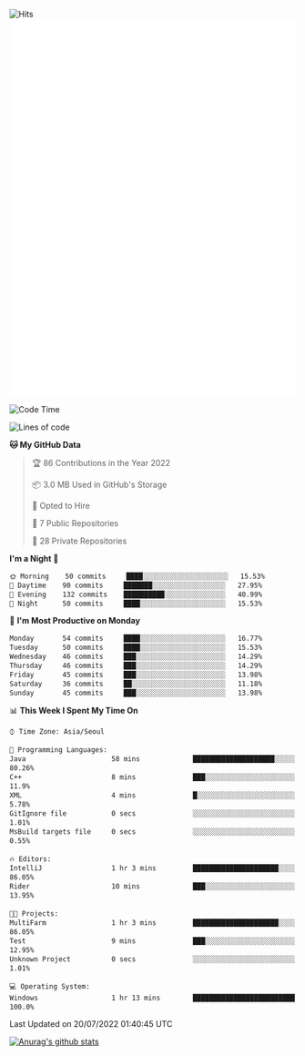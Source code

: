 ![Hits](https://hits.seeyoufarm.com/api/count/incr/badge.svg?url=https%3A%2F%2Fgithub.com%2Fkokose1234&count_bg=%2379C83D&title_bg=%23555555&icon=apple.svg&icon_color=%23E7E7E7&title=hits&edge_flat=false)
<br/>
![Metrics](https://github.com/kokose1234/kokose1234/blob/main/github-metrics.svg)

<!--START_SECTION:waka-->
![Code Time](http://img.shields.io/badge/Code%20Time-655%20hrs%201%20min-blue)

![Lines of code](https://img.shields.io/badge/From%20Hello%20World%20I%27ve%20Written-940%20Thousand%20lines%20of%20code-blue)

**🐱 My GitHub Data** 

> 🏆 86 Contributions in the Year 2022
 > 
> 📦 3.0 MB Used in GitHub's Storage 
 > 
> 💼 Opted to Hire
 > 
> 📜 7 Public Repositories 
 > 
> 🔑 28 Private Repositories  
 > 
**I'm a Night 🦉** 

```text
🌞 Morning    50 commits     ████░░░░░░░░░░░░░░░░░░░░░   15.53% 
🌆 Daytime    90 commits     ███████░░░░░░░░░░░░░░░░░░   27.95% 
🌃 Evening    132 commits    ██████████░░░░░░░░░░░░░░░   40.99% 
🌙 Night      50 commits     ████░░░░░░░░░░░░░░░░░░░░░   15.53%

```
📅 **I'm Most Productive on Monday** 

```text
Monday       54 commits     ████░░░░░░░░░░░░░░░░░░░░░   16.77% 
Tuesday      50 commits     ████░░░░░░░░░░░░░░░░░░░░░   15.53% 
Wednesday    46 commits     ███░░░░░░░░░░░░░░░░░░░░░░   14.29% 
Thursday     46 commits     ███░░░░░░░░░░░░░░░░░░░░░░   14.29% 
Friday       45 commits     ███░░░░░░░░░░░░░░░░░░░░░░   13.98% 
Saturday     36 commits     ██░░░░░░░░░░░░░░░░░░░░░░░   11.18% 
Sunday       45 commits     ███░░░░░░░░░░░░░░░░░░░░░░   13.98%

```


📊 **This Week I Spent My Time On** 

```text
⌚︎ Time Zone: Asia/Seoul

💬 Programming Languages: 
Java                     58 mins             ████████████████████░░░░░   80.26% 
C++                      8 mins              ███░░░░░░░░░░░░░░░░░░░░░░   11.9% 
XML                      4 mins              █░░░░░░░░░░░░░░░░░░░░░░░░   5.78% 
GitIgnore file           0 secs              ░░░░░░░░░░░░░░░░░░░░░░░░░   1.01% 
MsBuild targets file     0 secs              ░░░░░░░░░░░░░░░░░░░░░░░░░   0.55%

🔥 Editors: 
IntelliJ                 1 hr 3 mins         █████████████████████░░░░   86.05% 
Rider                    10 mins             ███░░░░░░░░░░░░░░░░░░░░░░   13.95%

🐱‍💻 Projects: 
MultiFarm                1 hr 3 mins         █████████████████████░░░░   86.05% 
Test                     9 mins              ███░░░░░░░░░░░░░░░░░░░░░░   12.95% 
Unknown Project          0 secs              ░░░░░░░░░░░░░░░░░░░░░░░░░   1.01%

💻 Operating System: 
Windows                  1 hr 13 mins        █████████████████████████   100.0%

```


 Last Updated on 20/07/2022 01:40:45 UTC
<!--END_SECTION:waka-->

[![Anurag's github stats](https://github-readme-stats.vercel.app/api?username=kokose1234&theme=dracula)](https://github.com/anuraghazra/github-readme-stats)



	
